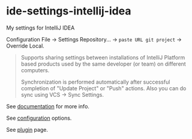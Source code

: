 # ide-settings-intellij-idea
My settings for IntelliJ IDEA


Configuration File -> Settings Repository... -> `paste URL git project` -> Override Local.  



> Supports sharing settings between installations of IntelliJ Platform based products used by the same developer (or team) on different computers.
> 
> Synchronization is performed automatically after successful completion of "Update Project" or "Push" actions. Also you can do sync using VCS -> Sync Settings.

See [documentation][idea-settings-repository-doc] for more info.

See [configuration][idea-settings-repository-config] options.

See [plugin][idea-settings-repository-plugin] page.


[idea-settings-repository-doc]: https://www.jetbrains.com/help/idea/sharing-your-ide-settings.html "Documentation for sharing your ide settings"
[idea-settings-repository-config]: https://www.jetbrains.com/help/idea/settings-repository.html "Configuration options"
[idea-settings-repository-plugin]: https://github.com/JetBrains/intellij-community/tree/master/plugins/settings-repository "Project git page"

